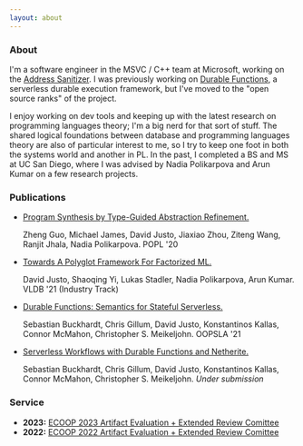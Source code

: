 ```yaml
---
layout: about
---
```


### About

I'm a software engineer in the MSVC / C++ team at Microsoft, working on the [Address Sanitizer](https://learn.microsoft.com/en-us/cpp/sanitizers/asan?view=msvc-170). I was previously working on [Durable Functions](https://learn.microsoft.com/en-us/azure/azure-functions/durable/durable-functions-overview?tabs=in-process%2Cnodejs-v3%2Cv1-model&pivots=csharp), a serverless durable execution framework, but I've moved to the "open source ranks" of the project.

I enjoy working on dev tools and keeping up with the latest research on programming languages theory; I'm a big nerd for that sort of stuff. The shared logical foundations between database and programming languages theory are also of particular interest to me, so I try to keep one foot in both the systems world and another in PL. In the past, I completed a BS and MS at UC San Diego, where I was advised by Nadia Polikarpova and Arun Kumar on a few research projects.

### Publications

- [Program Synthesis by Type-Guided Abstraction Refinement.](https://cseweb.ucsd.edu/~npolikarpova/publications/popl20.pdf)
  <p>Zheng Guo, Michael James, David Justo, Jiaxiao Zhou, Ziteng Wang, Ranjit Jhala, Nadia Polikarpova. POPL '20</p>
- [Towards A Polyglot Framework For Factorized ML.](http://vldb.org/pvldb/vol14/p2918-justo.pdf)
  <p>David Justo, Shaoqing Yi, Lukas Stadler, Nadia Polikarpova, Arun Kumar. VLDB '21 (Industry Track)</p>
- [Durable Functions: Semantics for Stateful Serverless.](https://dl.acm.org/doi/pdf/10.1145/3485510)
  <p>Sebastian Buckhardt, Chris Gillum, David Justo, Konstantinos Kallas, Connor McMahon, Christopher S. Meikeljohn. OOPSLA '21</p>
- [Serverless Workflows with Durable Functions and Netherite.](https://arxiv.org/pdf/2103.00033.pdf)
    <p>Sebastian Buckhardt, Chris Gillum, David Justo, Konstantinos Kallas, Connor McMahon, Christopher S. Meikeljohn. <i>Under submission</i></p>

### Service
- **2023:** [ECOOP 2023 Artifact Evaluation + Extended Review Comittee](https://2023.ecoop.org/committee/ecoop-2023-research-papers-extended-review-committee)
- **2022:** [ECOOP 2022 Artifact Evaluation + Extended Review Comittee](https://2022.ecoop.org/committee/ecoop-2022-papers-extended-review-committee-)
